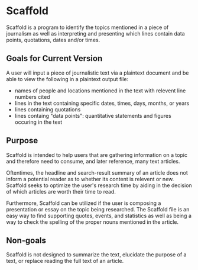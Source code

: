 # Scaffold

Scaffold is a program to identify the topics mentioned in a piece of journalism as well as interpreting and presenting which lines contain  data points, quotations, dates and/or times. 

Goals for Current Version
-------------------------

A user will input a piece of journalistic text via a plaintext document and be able to view the following in a plaintext output file:

- names of people and locations mentioned in the text with relevent line numbers cited
- lines in the text containing specific dates, times, days, months, or years
- lines containing quotations
- lines containg "data points": quantitative statements and figures occuring in the text

Purpose
------
Scaffold is intended to help users that are gathering information on a topic and therefore need to consume, and later reference, many text articles. 

Oftentimes, the headline and search-result summary of an article does not inform a potential reader as to whether its content is relevent or new. Scaffold seeks to optimize the user's research time by aiding in the decision of which articles are worth their time to read.

Furthermore, Scaffold can be utilized if the user is composing a presentation or essay on the topic being researched. The Scaffold file is an easy way to find supporting quotes, events, and statistics as well as being a way to check the spelling of the proper nouns mentioned in the article.

Non-goals
-----------
Scaffold is not designed to summarize the text, elucidate the purpose of a text, or replace reading the full text of an article.
